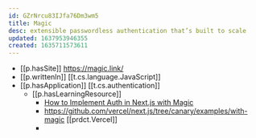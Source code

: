 ```yaml
---
id: GZrNrcu83IJfa76Dm3wm5
title: Magic
desc: extensible passwordless authentication that’s built to scale
updated: 1637953946355
created: 1635711573611
---
```




- [[p.hasSite]] https://magic.link/
- [[p.writtenIn]] [[t.cs.language.JavaScript]]
- [[p.hasApplication]] [[t.cs.authentication]]
  - [[p.hasLearningResource]] 
    - [How to Implement Auth in Next.js with Magic](https://magic.link/posts/magic-link-nextjs)
    - https://github.com/vercel/next.js/tree/canary/examples/with-magic [[prdct.Vercel]]
    - 
